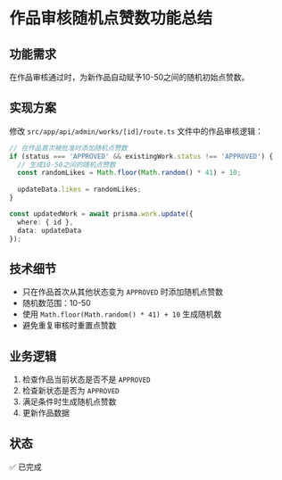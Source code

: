 # 作品审核随机点赞数功能总结

## 功能需求
在作品审核通过时，为新作品自动赋予10-50之间的随机初始点赞数。

## 实现方案
修改 `src/app/api/admin/works/[id]/route.ts` 文件中的作品审核逻辑：

```typescript
// 在作品首次被批准时添加随机点赞数
if (status === 'APPROVED' && existingWork.status !== 'APPROVED') {
  // 生成10-50之间的随机点赞数
  const randomLikes = Math.floor(Math.random() * 41) + 10;
  
  updateData.likes = randomLikes;
}

const updatedWork = await prisma.work.update({
  where: { id },
  data: updateData
});
```

## 技术细节
- 只在作品首次从其他状态变为 `APPROVED` 时添加随机点赞数
- 随机数范围：10-50
- 使用 `Math.floor(Math.random() * 41) + 10` 生成随机数
- 避免重复审核时重置点赞数

## 业务逻辑
1. 检查作品当前状态是否不是 `APPROVED`
2. 检查新状态是否为 `APPROVED`
3. 满足条件时生成随机点赞数
4. 更新作品数据

## 状态
✅ 已完成